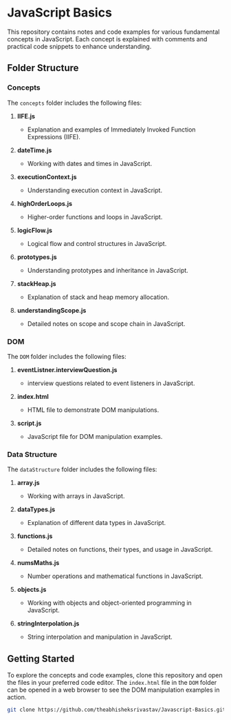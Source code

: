 # JavaScript Basics

This repository contains notes and code examples for various fundamental concepts in JavaScript. Each concept is explained with comments and practical code snippets to enhance understanding.

## Folder Structure

### Concepts
The `concepts` folder includes the following files:

1. **IIFE.js**
   - Explanation and examples of Immediately Invoked Function Expressions (IIFE).

2. **dateTime.js**
   - Working with dates and times in JavaScript.

3. **executionContext.js**
   - Understanding execution context in JavaScript.

4. **highOrderLoops.js**
   - Higher-order functions and loops in JavaScript.

5. **logicFlow.js**
   - Logical flow and control structures in JavaScript.

6. **prototypes.js**
   - Understanding prototypes and inheritance in JavaScript.

7. **stackHeap.js**
   - Explanation of stack and heap memory allocation.

8. **understandingScope.js**
   - Detailed notes on scope and scope chain in JavaScript.

### DOM
The `DOM` folder includes the following files:

1. **eventListner.interviewQuestion.js**
   - interview questions related to event listeners in JavaScript.

2. **index.html**
   - HTML file to demonstrate DOM manipulations.

3. **script.js**
   - JavaScript file for DOM manipulation examples.

### Data Structure
The `dataStructure` folder includes the following files:

1. **array.js**
   - Working with arrays in JavaScript.

2. **dataTypes.js**
   - Explanation of different data types in JavaScript.

3. **functions.js**
   - Detailed notes on functions, their types, and usage in JavaScript.

4. **numsMaths.js**
   - Number operations and mathematical functions in JavaScript.

5. **objects.js**
   - Working with objects and object-oriented programming in JavaScript.

6. **stringInterpolation.js**
   - String interpolation and manipulation in JavaScript.

## Getting Started

To explore the concepts and code examples, clone this repository and open the files in your preferred code editor. The `index.html` file in the `DOM` folder can be opened in a web browser to see the DOM manipulation examples in action.

```sh
git clone https://github.com/theabhisheksrivastav/Javascript-Basics.git

